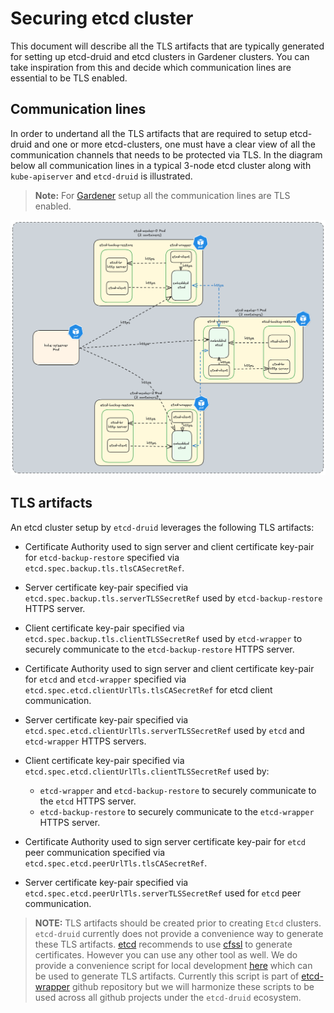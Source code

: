 # Securing etcd cluster

This document will describe all the TLS artifacts that are typically generated for setting up etcd-druid and etcd clusters in Gardener clusters. You can take inspiration from this and decide which communication lines are essential to be TLS enabled.

## Communication lines

In order to undertand all the TLS artifacts that are required to setup etcd-druid and one or more etcd-clusters, one must have a clear view of all the communication channels that needs to be protected via TLS. In the diagram below all communication lines in a typical 3-node etcd cluster along with `kube-apiserver` and `etcd-druid` is illustrated.

> **Note:** For [Gardener](https://github.com/gardener/gardener) setup all the communication lines are TLS enabled. 

<img src="../assets/images/tls-communication-lines.excalidraw.png" alt="communication-lines" style="width:1200px;">



## TLS artifacts

An etcd cluster setup by `etcd-druid` leverages the following TLS artifacts:

* Certificate Authority used to sign server and client certificate key-pair for `etcd-backup-restore` specified via `etcd.spec.backup.tls.tlsCASecretRef`.
* Server certificate key-pair specified via `etcd.spec.backup.tls.serverTLSSecretRef` used by `etcd-backup-restore` HTTPS server.
* Client certificate key-pair specified via `etcd.spec.backup.tls.clientTLSSecretRef` used by `etcd-wrapper` to securely communicate to the `etcd-backup-restore` HTTPS server.
* Certificate Authority used to sign server and client certificate key-pair for `etcd` and `etcd-wrapper` specified via `etcd.spec.etcd.clientUrlTls.tlsCASecretRef` for etcd client communication.
* Server certificate key-pair specified via `etcd.spec.etcd.clientUrlTls.serverTLSSecretRef` used by `etcd` and `etcd-wrapper` HTTPS servers.
* Client certificate key-pair specified via `etcd.spec.etcd.clientUrlTls.clientTLSSecretRef` used by:
  *  `etcd-wrapper` and `etcd-backup-restore` to securely communicate to the `etcd` HTTPS server.
  * `etcd-backup-restore` to securely communicate to the `etcd-wrapper` HTTPS server.

* Certificate Authority used to sign server certificate key-pair for `etcd` peer communication specified via `etcd.spec.etcd.peerUrlTls.tlsCASecretRef`.
* Server certificate key-pair specified via `etcd.spec.etcd.peerUrlTls.serverTLSSecretRef` used for `etcd` peer communication. 

> **NOTE:** TLS artifacts should be created prior to creating `Etcd` clusters. `etcd-druid` currently does not provide a convenience way to generate these TLS artifacts. [etcd](https://etcd.io/docs/v3.4/op-guide/security/) recommends to use [cfssl](https://github.com/cloudflare/cfssl) to generate certificates. However you can use any other tool as well. We do provide a convenience script for local development [here](https://github.com/gardener/etcd-wrapper/blob/main/hack/local-dev/generate_pki.sh) which can be used to generate TLS artifacts. Currently this script is part of [etcd-wrapper](https://github.com/gardener/etcd-wrapper) github repository but we will harmonize these scripts to be used across all github projects under the `etcd-druid` ecosystem.



